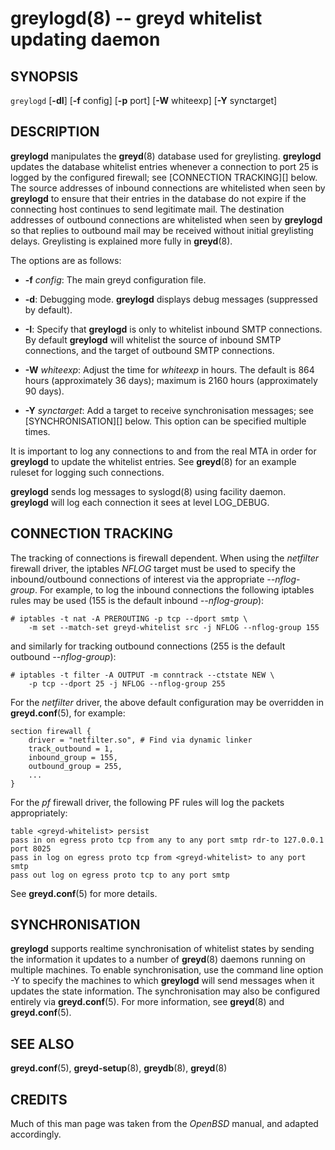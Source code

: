 greylogd(8) -- greyd whitelist updating daemon
==============================================

## SYNOPSIS

`greylogd` [**-dI**] [**-f** config] [**-p** port] [**-W** whiteexp] [**-Y** synctarget]

## DESCRIPTION

**greylogd** manipulates the **greyd**(8) database used for greylisting. **greylogd** updates the database whitelist entries whenever a connection to port 25 is logged by the configured firewall; see [CONNECTION TRACKING][] below. The source addresses of inbound connections are whitelisted when seen by **greylogd** to ensure that their entries in the database do not expire if the connecting host continues to send legitimate mail. The destination addresses of outbound connections are whitelisted when seen by **greylogd** so that replies to outbound mail may be received without initial greylisting delays. Greylisting is explained more fully in **greyd**(8).

The options are as follows:

* **-f** *config*:
  The main greyd configuration file.

* **-d**:
  Debugging mode. **greylogd** displays debug messages (suppressed by default).

* **-I**:
  Specify that **greylogd** is only to whitelist inbound SMTP connections. By default **greylogd** will whitelist the source of inbound SMTP connections, and the target of outbound SMTP connections.

* **-W** *whiteexp*:
  Adjust the time for *whiteexp* in hours. The default is 864 hours (approximately 36 days); maximum is 2160 hours (approximately 90 days).

* **-Y** *synctarget*:
  Add a target to receive synchronisation messages; see [SYNCHRONISATION][] below. This option can be specified multiple times.

It is important to log any connections to and from the real MTA in order for **greylogd** to update the whitelist entries. See **greyd**(8) for an example ruleset for logging such connections.

**greylogd** sends log messages to syslogd(8) using facility daemon. **greylogd** will log each connection it sees at level LOG_DEBUG.

## CONNECTION TRACKING

The tracking of connections is firewall dependent. When using the *netfilter* firewall driver, the iptables *NFLOG* target must be used to specify the inbound/outbound connections of interest via the appropriate *--nflog-group*. For example, to log the inbound connections the following iptables rules may be used (155 is the default inbound *--nflog-group*):

    # iptables -t nat -A PREROUTING -p tcp --dport smtp \
        -m set --match-set greyd-whitelist src -j NFLOG --nflog-group 155

and similarly for tracking outbound connections (255 is the default outbound *--nflog-group*):

    # iptables -t filter -A OUTPUT -m conntrack --ctstate NEW \
        -p tcp --dport 25 -j NFLOG --nflog-group 255

For the *netfilter* driver, the above default configuration may be overridden in **greyd.conf**(5), for example:

    section firewall {
        driver = "netfilter.so", # Find via dynamic linker
        track_outbound = 1,
        inbound_group = 155,
        outbound_group = 255,
        ...
    }

For the *pf* firewall driver, the following PF rules will log the packets appropriately:

    table <greyd-whitelist> persist
    pass in on egress proto tcp from any to any port smtp rdr-to 127.0.0.1 port 8025
    pass in log on egress proto tcp from <greyd-whitelist> to any port smtp
    pass out log on egress proto tcp to any port smtp

See **greyd.conf**(5) for more details.

## SYNCHRONISATION

**greylogd** supports realtime synchronisation of whitelist states by sending the information it updates to a number of **greyd**(8) daemons running on multiple machines. To enable synchronisation, use the command line option -Y to specify the machines to which **greylogd** will send messages when it updates the state information. The synchronisation may also be configured entirely via **greyd.conf**(5). For more information, see **greyd**(8) and **greyd.conf**(5).

## SEE ALSO

  **greyd.conf**(5), **greyd-setup**(8), **greydb**(8), **greyd**(8)

## CREDITS

Much of this man page was taken from the *OpenBSD* manual, and adapted accordingly.
